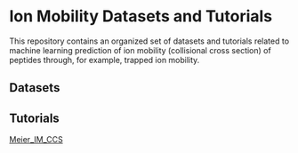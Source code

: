 # Ion Mobility Datasets and Tutorials

This repository contains an organized set of datasets and tutorials related to machine learning
prediction of ion mobility (collisional cross section) of peptides through, for example, trapped ion mobility.

## Datasets


## Tutorials
[Meier_IM_CCS](https://github.com/RobbinBouwmeester/CCS_tutorial)
